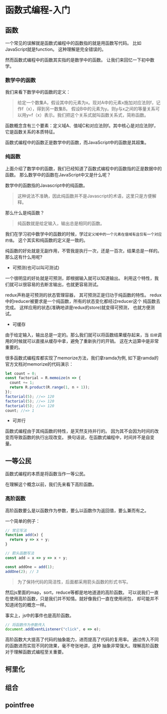 # 函数式编程-入门
## 函数
一个常见的误解就是函数式编程中的函数指的就是用函数写代码。
比如JavaScript就是function。 这种理解是完全错误的。

然而函数式编程中的函数其实指的是数学中的函数。
让我们来回忆一下初中数学。
### 数学中的函数
我们来看下数学中的函数的定义：

> 给定一个数集A，假设其中的元素为x。现对A中的元素x施加对应法则f，记作f（x），得到另一数集B。
假设B中的元素为y。则y与x之间的等量关系可以用y=f（x）表示。我们把这个关系式就叫函数关系式，简称函数。

函数概念含有三个要素：定义域A、值域C和对应法则f。其中核心是对应法则f，它是函数关系的本质特征。

函数式编程中的函数正是数学中的函数，而JavaScript中的函数是其超集。
### 纯函数
上面介绍了数学中的函数，我们已经知道了函数式编程中的函数指的正是数据中的函数。
那么数学中的函数在JavaScript中又是什么呢？

数学中的函数指的Javascript中的纯函数。

> 这种说法不准确，因此纯函数并不是Javascript的术语，这里只是方便解释。

那么什么是纯函数？

> 纯函数就是给定输入，输出总是相同的函数。

我们在学习初中数学中的函数的时候，学过`定义域中的一个元素在值域有且仅有一个对应的值`。
这个其实和纯函数的定义是一致的。

纯函数的好处就是无副作用，不管我是执行一次，还是一百次，结果总是一样的。
那么这有什么用呢?

- 可预测(也可以叫可测试)

一个很明显的好处就是可预测，即根据输入就可以知道输出。
利用这个特性，我们就可以很容易的去断言输出，也就更容易测试。

redux声称是可预测的状态管理容器， 其可预测正是归功于纯函数的特性。
redux中的reducer被要求是一个纯函数，所有的状态变化都经过reducer这个
纯函数去完成。 这样应用的状态(准确地讲是redux的store)就变得可预测，
也就方便测试。

- 可缓存

由于给定输入，输出总是一定的。那么我们就可以将函数结果缓存起来，当
`后续`调用的时候就可以直接从缓存中拿，避免了重新执行的开销。
这在大运算中是非常重要的。

很多函数式编程库都实现了memorize方法，我们拿ramda为例,
如下是ramda的官方文档对memorize的代码演示：

```js
let count = 0;
const factorial = R.memoize(n => {
  count += 1;
  return R.product(R.range(1, n + 1));
});
factorial(5); //=> 120
factorial(5); //=> 120
factorial(5); //=> 120
count; //=> 1
```

- 可并行

函数式编程由于其纯函数的特性，是天然支持并行的。
因为其不会因为时间的改变而导致函数的执行出现改变。
换句话说，在函数式编程中，时间并不是自变量。

## 一等公民
函数式编程的本质是将函数当作一等公民。

在理解这个概念以前，我们先来看下高阶函数。
### 高阶函数
高阶函数要么是以函数作为参数，要么以函数作为返回值，要么兼而有之。

一个简单的例子：

```js
// 常见写法
function add(x) {
  return y => x + y;
}

// 箭头函数写法
const add = x => y => x + y;

const addOne = add(1);
addOne(2); // 3
```
> 为了保持代码的简洁性，后面都采用箭头函数的形式书写。

然后js里面的map，sort，reduce等都是地地道道的高阶函数。
可以说我们一直在使用高阶函数，只是我们并不知情。就好像我们一直在使用闭包，
却可能并不知道闭包的概念一样。

事实上，js中的事件也是高阶函数。

```js
// 将函数作为参数传入
document.addEventListener("click", e => e);
```
高阶函数大大提高了代码的抽象能力，进而提高了代码的复用率。
通过传入不同的函数进而实现不同的效果，毫不夸张地讲，这种
抽象非常强大。理解高阶函数对于理解函数式编程至关重要。
## 柯里化
## 组合
## pointfree

